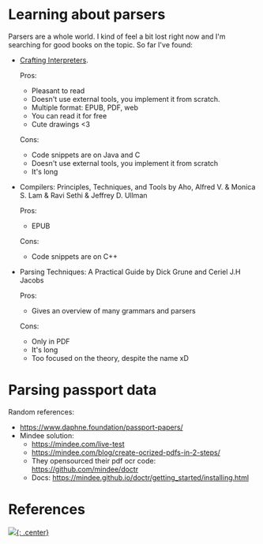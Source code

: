 
# Learning about parsers

Parsers are a whole world. I kind of feel a bit lost right now and I'm searching for good books on the topic. So far I've found:

- [Crafting Interpreters](https://craftinginterpreters.com/introduction.html).
  
  Pros:
  - Pleasant to read
  - Doesn't use external tools, you implement it from scratch.
  - Multiple format: EPUB, PDF, web
  - You can read it for free
  - Cute drawings <3

  Cons:
  - Code snippets are on Java and C
  - Doesn't use external tools, you implement it from scratch
  - It's long

- Compilers: Principles, Techniques, and Tools by Aho, Alfred V. & Monica S. Lam & Ravi Sethi & Jeffrey D. Ullman

  Pros: 
  - EPUB

  Cons:
  - Code snippets are on C++

- Parsing Techniques: A Practical Guide by Dick Grune and Ceriel J.H Jacobs

  Pros:
  - Gives an overview of many grammars and parsers

  Cons:
  - Only in PDF
  - It's long
  - Too focused on the theory, despite the name xD

# Parsing passport data

Random references:

- https://www.daphne.foundation/passport-papers/
- Mindee solution:
  - https://mindee.com/live-test 
  - https://mindee.com/blog/create-ocrized-pdfs-in-2-steps/
  - They opensourced their pdf ocr code: https://github.com/mindee/doctr
  - Docs: https://mindee.github.io/doctr/getting_started/installing.html

# References

[![](not-by-ai.svg){: .center}](https://notbyai.fyi)
